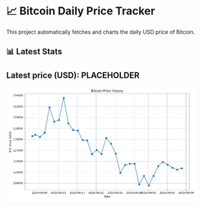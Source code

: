 # 📈 Bitcoin Daily Price Tracker

This project automatically fetches and charts the daily USD price of Bitcoin.

## 📊 Latest Stats

## Latest price (USD): <!--BTC_PRICE-->PLACEHOLDER<!--/BTC_PRICE-->

![BTC Historical Chart](btc_price_history.png)
